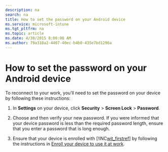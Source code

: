 ```yaml
---
description: na
search: na
title: How to set the password on your Android device
ms.service: microsoft-intune
ms.tgt_pltfrm: na
ms.topic: article
ms.date: 4/30/2015 8:00:00 AM
ms.author: 79a318a2-4407-40ec-b4b0-435e7bd1296a
---
```

# How to set the password on your Android device
To reconnect to your work, you’ll need to set the password on your device by following these instructions:

1. In **Settings** on your device, click **Security** &gt; **Screen Lock** &gt; **Password**.

2. Choose and then verify your new password. If you were informed that your device password is less than the required password length, ensure that you enter a password that is long enough.

3. Ensure that your device is enrolled with [!INC[wit_firstref](../Token/wit_firstref_md.md)] by following the instructions in [Enroll your device to use it at work](http://go.microsoft.com/fwlink/?LinkId=519071).

